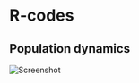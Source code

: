 # R-codes
 
## Population dynamics
![Screenshot](https://github.com/nyksy/R-codes/blob/main/PopulationDynamics.png?raw=true)

